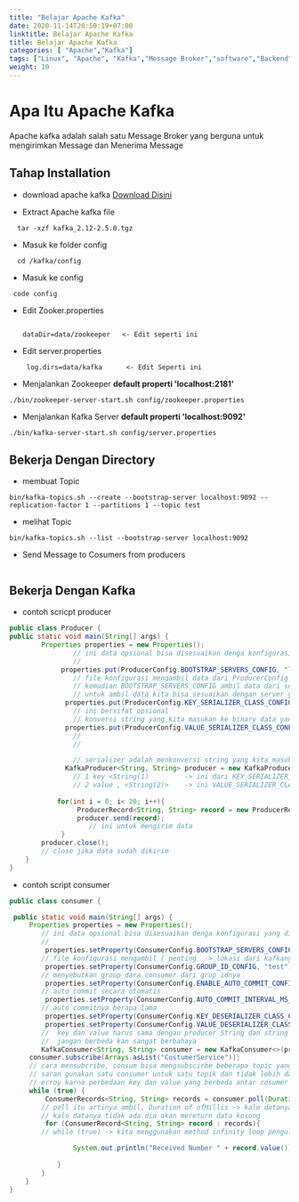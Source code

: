 ```yaml
---
title: "Belajar Apache Kafka"
date: 2020-11-14T20:50:19+07:00
linktitle: Belajar Apache Kafka
title: Belajar Apache Kafka
categories: [ "Apache","Kafka"]
tags: ["Linux", "Apache", "Kafka","Message Broker","software","Backend"]
weight: 10
---
```


# Apa Itu Apache Kafka
  Apache kafka adalah salah satu Message Broker yang berguna untuk mengirimkan
  Message dan Menerima Message
    
##  Tahap Installation
  - download apache kafka [Download Disini](https://downloads.apache.org/kafka/2.5.0/kafka_2.12-2.5.0.tgz)
  
  - Extract Apache kafka file 
  
  ```
    tar -xzf kafka_2.12-2.5.0.tgz 
  ``` 
  
  - Masuk ke folder config 
  
  ```
    cd /kafka/config
  ```
  
  - Masuk ke config
    
   ```
    code config 
   ```
 - Edit Zooker.properties
 
    ```
    
    dataDir=data/zookeeper   <- Edit seperti ini 
    
    ```
 
 - Edit server.properties
   
    ```
     log.dirs=data/kafka	  <- Edit Seperti ini

    ```
 
 - Menjalankan Zookeeper **default properti 'localhost:2181'**
 
 ```
 ./bin/zookeeper-server-start.sh config/zookeeper.properties
 ```
 
- Menjalankan Kafka Server **default properti 'localhost:9092'**

```
./bin/kafka-server-start.sh config/server.properties   

```
## Bekerja Dengan Directory
- membuat Topic
```
bin/kafka-topics.sh --create --bootstrap-server localhost:9092 --replication-factor 1 --partitions 1 --topic test
```

- melihat Topic

```
bin/kafka-topics.sh --list --bootstrap-server localhost:9092
```

-	Send Message to Cosumers from producers

```

```
## Bekerja Dengan Kafka 

- contoh scricpt producer
```java
public class Producer {
public static void main(String[] args) {
		Properties properties = new Properties();
				// ini data opsional bisa disesuaikan denga konfigurasi yang disesuaikan skenario
				//
       		 properties.put(ProducerConfig.BOOTSTRAP_SERVERS_CONFIG, "localhost:9092");  
				// file konfigurasi mengambil data dari ProducerConfig menggunakan perintah BOOTSTRAP_SERVERS_CONFIG
				// kemudian BOOTSTRAP_SERVERS_CONFIG ambil data dari server , disini kita menggunakan localhost:9092
				// untuk ambil data kita bisa sesuaikan dengan server yang kita gunakan	
      		  properties.put(ProducerConfig.KEY_SERIALIZER_CLASS_CONFIG, StringSerializer.class.getName()); 
				// ini bersifat opsional
				// konversi string yang kita masukan ke binary data yang dimengerti oleh kafka
      		  properties.put(ProducerConfig.VALUE_SERIALIZER_CLASS_CONFIG, StringSerializer.class.getName()); 
				// 
				//       

				// serializer adalah menkonversi string yang kita masukan ke binary data 
      		  KafkaProducer<String, String> producer = new KafkaProducer<>(properties);
				// 1 key <String(1)	 		-> ini dari KEY_SERIALIZER_CLASS_CONFIG
				// 2 value , <String(2)>	-> ini VALUE_SERIALIZER_CLASS_CONFIG
        
        	for(int i = 0; i< 20; i++){
       		     ProducerRecord<String, String> record = new ProducerRecord<>("CostumerService", " data ke 1 " + i);
           	     producer.send(record);
					// ini untuk mengirim data
       		 }
        producer.close();
		// close jika data sudah dikirim
    }
}
```

- contoh script consumer

```java
public class consumer {

 public static void main(String[] args) {
     Properties properties = new Properties();
		// ini data opsional bisa disesuaikan denga konfigurasi yang disesuaikan skenario ( harus sama dengan producer)
		//
	     properties.setProperty(ConsumerConfig.BOOTSTRAP_SERVERS_CONFIG, "localhost:9092");
		// file konfigurasi mengambil ( penting  -> lokasi dari kafkanya)
	     properties.setProperty(ConsumerConfig.GROUP_ID_CONFIG, "test");
		// menyebutkan group dara consumer dari grup idnya
	     properties.setProperty(ConsumerConfig.ENABLE_AUTO_COMMIT_CONFIG, "true");
		// auto commit secara otomatis 
	     properties.setProperty(ConsumerConfig.AUTO_COMMIT_INTERVAL_MS_CONFIG, "1000");
		// auto commitnya berapa lama 
	     properties.setProperty(ConsumerConfig.KEY_DESERIALIZER_CLASS_CONFIG, "org.apache.kafka.common.serialization.StringDeserializer");
	     properties.setProperty(ConsumerConfig.VALUE_DESERIALIZER_CLASS_CONFIG, "org.apache.kafka.common.serialization.StringDeserializer");
		//  key dan value harus sama dengan producer String dan string
		//  jangan berbeda kan sangat berbahaya
        KafkaConsumer<String, String> consumer = new KafkaConsumer<>(properties);
     consumer.subscribe(Arrays.asList("CostumerService"));
	 // cara mensubcribe, consum bisa mengsubscirbe beberapa topic yang berbeda
	 // saran gunakan satu consumer untuk satu topik dan tidak lebih dan tidak terjadi erroy
	 // erroy karna perbedaan key dan value yang berbeda antar cosumer dan producer
     while (true) {
         ConsumerRecords<String, String> records = consumer.poll(Duration.ofMillis(1000)); // ( 1 detik)
        // poll itu artinya ambil, Duration of ofMillis -> kalo datanya tidak ada kita mau menunggu berapa lama 
		// kalo datanya tidak ada dia akan mereturn data kosong
		 for (ConsumerRecord<String, String> record : records){
        // while (true) -> kita menggunakan method infinity loop pengulangan tanpa batas. 

                System.out.println("Received Number " + record.value());
             
            }
        }
    }
}
```
